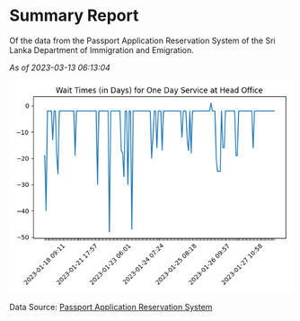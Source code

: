 # Summary Report

Of the data from the Passport Application Reservation System of the Sri Lanka Department of Immigration and Emigration.

*As of 2023-03-13 06:13:04*

![Wait Time Chart](summary.wait_time_chart.png)

Data Source: [Passport Application Reservation System](https://eservices.immigration.gov.lk:8443/appointment/pages/reservationApplication.xhtml)